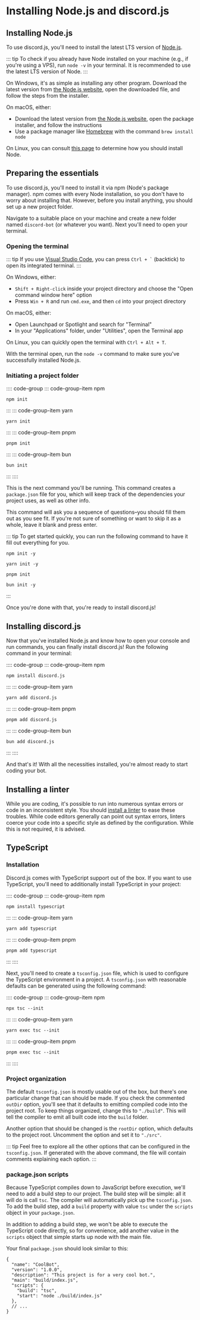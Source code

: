 # Installing Node.js and discord.js

## Installing Node.js

To use discord.js, you'll need to install the latest LTS version of [Node.js](https://nodejs.org/).

::: tip
To check if you already have Node installed on your machine \(e.g., if you're using a VPS\), run `node -v` in your terminal. It is recommended to use the latest LTS version of Node.
:::

On Windows, it's as simple as installing any other program. Download the latest version from [the Node.js website](https://nodejs.org/), open the downloaded file, and follow the steps from the installer.

On macOS, either:

- Download the latest version from [the Node.js website](https://nodejs.org/), open the package installer, and follow the instructions
- Use a package manager like [Homebrew](https://brew.sh/) with the command `brew install node`

On Linux, you can consult [this page](https://nodejs.org/en/download/package-manager/) to determine how you should install Node.

## Preparing the essentials

To use discord.js, you'll need to install it via npm \(Node's package manager\). npm comes with every Node installation, so you don't have to worry about installing that. However, before you install anything, you should set up a new project folder.

Navigate to a suitable place on your machine and create a new folder named `discord-bot` (or whatever you want). Next you'll need to open your terminal.

### Opening the terminal

::: tip
If you use [Visual Studio Code](https://code.visualstudio.com/), you can press <code>Ctrl + `</code> (backtick) to open its integrated terminal.
:::

On Windows, either:

- `Shift + Right-click` inside your project directory and choose the "Open command window here" option
- Press `Win + R` and run `cmd.exe`, and then `cd` into your project directory

On macOS, either:
- Open Launchpad or Spotlight and search for "Terminal"
- In your "Applications" folder, under "Utilities", open the Terminal app

On Linux, you can quickly open the terminal with `Ctrl + Alt + T`.

With the terminal open, run the `node -v` command to make sure you've successfully installed Node.js.

### Initiating a project folder

:::: code-group
::: code-group-item npm
```sh:no-line-numbers
npm init
```
:::
::: code-group-item yarn
```sh:no-line-numbers
yarn init
```
:::
::: code-group-item pnpm
```sh:no-line-numbers
pnpm init
```
:::
::: code-group-item bun
```sh:no-line-numbers
bun init
```
:::
::::

This is the next command you'll be running. This command creates a `package.json` file for you, which will keep track of the dependencies your project uses, as well as other info.

This command will ask you a sequence of questions–you should fill them out as you see fit. If you're not sure of something or want to skip it as a whole, leave it blank and press enter.

::: tip
To get started quickly, you can run the following command to have it fill out everything for you.

<CodeGroup>
  <CodeGroupItem title="npm">

```sh:no-line-numbers
npm init -y
```

  </CodeGroupItem>
  <CodeGroupItem title="yarn">

```sh:no-line-numbers
yarn init -y
```

  </CodeGroupItem>
  <CodeGroupItem title="pnpm">

```sh:no-line-numbers
pnpm init
```

  </CodeGroupItem>
  <CodeGroupItem title="bun">

```sh:no-line-numbers
bun init -y
```

  </CodeGroupItem>
</CodeGroup>
:::

Once you're done with that, you're ready to install discord.js!

## Installing discord.js

Now that you've installed Node.js and know how to open your console and run commands, you can finally install discord.js! Run the following command in your terminal:

:::: code-group
::: code-group-item npm
```sh:no-line-numbers
npm install discord.js
```
:::
::: code-group-item yarn
```sh:no-line-numbers
yarn add discord.js
```
:::
::: code-group-item pnpm
```sh:no-line-numbers
pnpm add discord.js
```
:::
::: code-group-item bun
```sh:no-line-numbers
bun add discord.js
```
:::
::::

And that's it! With all the necessities installed, you're almost ready to start coding your bot.

## Installing a linter

While you are coding, it's possible to run into numerous syntax errors or code in an inconsistent style. You should [install a linter](/preparations/setting-up-a-linter.md) to ease these troubles. While code editors generally can point out syntax errors, linters coerce your code into a specific style as defined by the configuration. While this is not required, it is advised.

## TypeScript

### Installation

Discord.js comes with TypeScript support out of the box. If you want to use TypeScript, you'll need to additionally install TypeScript in your project:

:::: code-group
::: code-group-item npm
```sh:no-line-numbers
npm install typescript
```
:::
::: code-group-item yarn
```sh:no-line-numbers
yarn add typescript
```
:::
::: code-group-item pnpm
```sh:no-line-numbers
pnpm add typescript
```
:::
::::

Next, you'll need to create a `tsconfig.json` file, which is used to configure the TypeScript environment in a project. A `tsconfig.json` with reasonable defaults can be generated using the following command:

:::: code-group
::: code-group-item npm
```sh:no-line-numbers
npx tsc --init
```
:::
::: code-group-item yarn
```sh:no-line-numbers
yarn exec tsc --init
```
:::
::: code-group-item pnpm
```sh:no-line-numbers
pnpm exec tsc --init
```
:::
::::

### Project organization

The default `tsconfig.json` is mostly usable out of the box, but there's one particular change that can should be made. If you check the commented `outDir` option, you'll see that it defaults to emitting compiled code into the project root. To keep things organized, change this to `"./build"`. This will tell the compiler to emit all built code into the `build` folder.

Another option that should be changed is the `rootDir` option, which defaults to the project root. Uncomment the option and set it to `"./src"`.

::: tip
Feel free to explore all the other options that can be configured in the `tsconfig.json`. If generated with the above command, the file will contain comments explaining each option.
:::

### package.json scripts

Because TypeScript compiles down to JavaScript before execution, we'll need to add a build step to our project. The build step will be simple: all it will do is call `tsc`. The compiler will automatically pick up the `tsconfig.json`. To add the build step, add a `build` property with value `tsc` under the `scripts` object in your `package.json`.

In addition to adding a build step, we won't be able to execute the TypeScript code directly, so for convenience, add another value in the `scripts` object that simple starts up node with the main file.

Your final `package.json` should look similar to this:

```jsonc{7,8}
{
  "name": "CoolBot",
  "version": "1.0.0",
  "description": "This project is for a very cool bot.",
  "main": "build/index.js",
  "scripts": {
    "build": "tsc",
    "start": "node ./build/index.js"
  },
  // ...
}
```